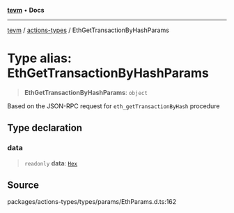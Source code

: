 [**tevm**](../../README.md) • **Docs**

***

[tevm](../../modules.md) / [actions-types](../README.md) / EthGetTransactionByHashParams

# Type alias: EthGetTransactionByHashParams

> **EthGetTransactionByHashParams**: `object`

Based on the JSON-RPC request for `eth_getTransactionByHash` procedure

## Type declaration

### data

> `readonly` **data**: [`Hex`](Hex.md)

## Source

packages/actions-types/types/params/EthParams.d.ts:162
